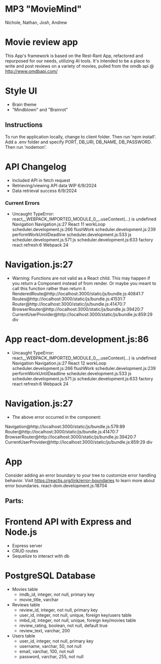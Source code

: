 # MP3 "MovieMind"
Nichole, Nathan, Josh, Andrew


# Movie review app
This App's framework is based on the Rest-Rant App, refactored and repurposed for our needs, utilizing AI tools. It's intended to be a place to write and post reviews on a variety of movies, pulled from the omdb api @ http://www.omdbapi.com/


# Style UI
 - Brain theme
 - "Mindblown" and "Brainrot"


## Instructions
To run the application locally, change to client folder. Then run 'npm install'. Add a .env folder and specify PORT, DB_URI, DB_NAME, DB_PASSWORD. Then run 'nodemon'.


# API Changelog
 - Included API in fetch request
 - Retrieving/viewing API data WIP 6/9/2024
 - Data retrieval success 6/9/2024


### Current Errors
 - Uncaught TypeError: react__WEBPACK_IMPORTED_MODULE_0__.useContext(...) is undefined
    Navigation Navigation.js:27
    React 11
    workLoop scheduler.development.js:266
    flushWork scheduler.development.js:239
    performWorkUntilDeadline scheduler.development.js:533
    js scheduler.development.js:571
    js scheduler.development.js:633
    factory react refresh:6
    Webpack 24
# Navigation.js:27

 - Warning: Functions are not valid as a React child. This may happen if you return a Component instead of <Component /> from render. Or maybe you meant to call this function rather than return it.
RenderedRoute@http://localhost:3000/static/js/bundle.js:40841:7
Routes@http://localhost:3000/static/js/bundle.js:41531:7
Router@http://localhost:3000/static/js/bundle.js:41470:7
BrowserRouter@http://localhost:3000/static/js/bundle.js:39420:7
CurrentUserProvider@http://localhost:3000/static/js/bundle.js:859:29
div
# App react-dom.development.js:86

 - Uncaught TypeError: react__WEBPACK_IMPORTED_MODULE_0__.useContext(...) is undefined
    Navigation Navigation.js:27
    React 12
    workLoop scheduler.development.js:266
    flushWork scheduler.development.js:239
    performWorkUntilDeadline scheduler.development.js:533
    js scheduler.development.js:571
    js scheduler.development.js:633
    factory react refresh:6
    Webpack 24
# Navigation.js:27

 - The above error occurred in the <Navigation> component:

Navigation@http://localhost:3000/static/js/bundle.js:579:89
Router@http://localhost:3000/static/js/bundle.js:41470:7
BrowserRouter@http://localhost:3000/static/js/bundle.js:39420:7
CurrentUserProvider@http://localhost:3000/static/js/bundle.js:859:29
div
# App

Consider adding an error boundary to your tree to customize error handling behavior.
Visit https://reactjs.org/link/error-boundaries to learn more about error boundaries. react-dom.development.js:18704


## Parts:


# Frontend API with Express and Node.js
 - Express server
 - CRUD routes
 - Sequelize to interact with db


# PostgreSQL Database
 - Movies table
    - imdb_id, integer, not null, primary key
    - movie_title, varchar
 - Reviews table
    - review_id, integer, not null, primary key
    - user_id, integer, not null, unique, foreign key/users table
    - imbd_id, integer, not null, unique, foreign key/movies table
    - review_rating, boolean, not null, default true
    - review_text, varchar, 200
 - Users table
    - user_id, integer, not null, primary key
    - username, varchar, 50, not null
    - email, varchar, 100, not null
    - password, varchar, 255, not null